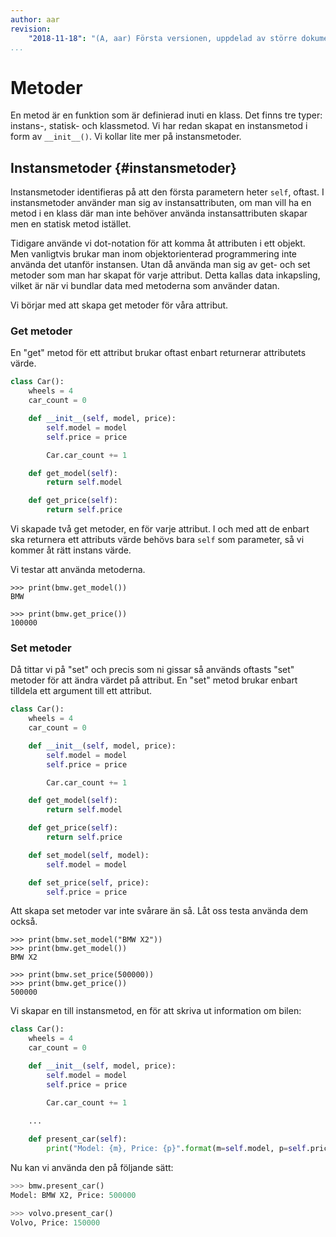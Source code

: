 ```yaml
---
author: aar
revision:
    "2018-11-18": "(A, aar) Första versionen, uppdelad av större dokument."
...
```

Metoder
==================================

En metod är en funktion som är definierad inuti en klass. Det finns tre typer: instans-, statisk- och klassmetod. Vi har redan skapat en instansmetod i form av `__init__()`. Vi kollar lite mer på instansmetoder.



Instansmetoder {#instansmetoder}
----------------------------------

Instansmetoder identifieras på att den första parametern heter `self`, oftast. I instansmetoder använder man sig av instansattributen, om man vill ha en metod i en klass där man inte behöver använda instansattributen skapar men en statisk metod istället.

Tidigare använde vi dot-notation för att komma åt attributen i ett objekt. Men vanligtvis brukar man inom objektorienterad programmering inte använda det utanför instansen. Utan då använda man sig av get- och set metoder som man har skapat för varje attribut. Detta kallas data inkapsling, vilket är när vi bundlar data med metoderna som använder datan.

Vi börjar med att skapa get metoder för våra attribut.



### Get metoder 

En "get" metod för ett attribut brukar oftast enbart returnerar attributets värde. 

```python
class Car():
    wheels = 4
    car_count = 0

    def __init__(self, model, price):
        self.model = model
        self.price = price

        Car.car_count += 1

    def get_model(self):
        return self.model

    def get_price(self):
        return self.price
```

Vi skapade två get metoder, en för varje attribut. I och med att de enbart ska returnera ett attributs värde behövs bara `self` som parameter, så vi kommer åt rätt instans värde.

Vi testar att använda metoderna.

```
>>> print(bmw.get_model())
BMW

>>> print(bmw.get_price())
100000
```



### Set metoder 

Då tittar vi på "set" och precis som ni gissar så används oftasts "set" metoder för att ändra värdet på attribut. En "set" metod brukar enbart tilldela ett argument till ett attribut.


```python
class Car():
    wheels = 4
    car_count = 0

    def __init__(self, model, price):
        self.model = model
        self.price = price

        Car.car_count += 1

    def get_model(self):
        return self.model

    def get_price(self):
        return self.price

    def set_model(self, model):
        self.model = model

    def set_price(self, price):
        self.price = price
```

Att skapa set metoder var inte svårare än så. Låt oss testa använda dem också.

```
>>> print(bmw.set_model("BMW X2"))
>>> print(bmw.get_model())
BMW X2

>>> print(bmw.set_price(500000))
>>> print(bmw.get_price())
500000
```

Vi skapar en till instansmetod, en för att skriva ut information om bilen:

```python
class Car():
    wheels = 4
    car_count = 0

    def __init__(self, model, price):
        self.model = model
        self.price = price

        Car.car_count += 1

    ...
    
    def present_car(self):
        print("Model: {m}, Price: {p}".format(m=self.model, p=self.price))
```

Nu kan vi använda den på följande sätt:

```python
>>> bmw.present_car()
Model: BMW X2, Price: 500000

>>> volvo.present_car()
Volvo, Price: 150000
```
